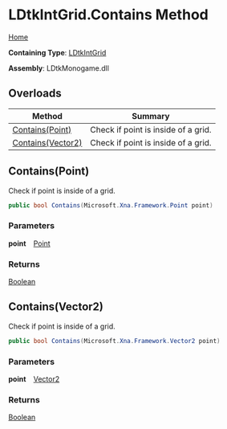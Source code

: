 # LDtkIntGrid\.Contains Method

[Home](../../../README.md)

**Containing Type**: [LDtkIntGrid](../README.md)

**Assembly**: LDtkMonogame\.dll

## Overloads

| Method | Summary |
| ------ | ------- |
| [Contains(Point)](#1537213663) |  Check if point is inside of a grid\.  |
| [Contains(Vector2)](#1573660870) |  Check if point is inside of a grid\.  |

<a id="1537213663"></a>

## Contains\(Point\) 

  
 Check if point is inside of a grid\. 

```csharp
public bool Contains(Microsoft.Xna.Framework.Point point)
```

### Parameters

**point** &ensp; [Point](https://docs.microsoft.com/en-us/dotnet/api/microsoft.xna.framework.point)

### Returns

[Boolean](https://docs.microsoft.com/en-us/dotnet/api/system.boolean)

<a id="1573660870"></a>

## Contains\(Vector2\) 

  
 Check if point is inside of a grid\. 

```csharp
public bool Contains(Microsoft.Xna.Framework.Vector2 point)
```

### Parameters

**point** &ensp; [Vector2](https://docs.microsoft.com/en-us/dotnet/api/microsoft.xna.framework.vector2)

### Returns

[Boolean](https://docs.microsoft.com/en-us/dotnet/api/system.boolean)

